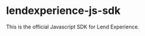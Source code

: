 lendexperience-js-sdk
=====================

This is the official Javascript SDK for Lend Experience.